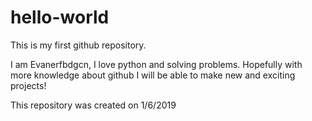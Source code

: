 # hello-world
This is my first github repository.

I am Evanerfbdgcn, I love python and solving problems.
Hopefully with more knowledge about github I will be able to make new and exciting projects!

This repository was created on 1/6/2019
